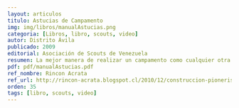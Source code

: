 ```yaml
---
layout: articulos
titulo: Astucias de Campamento
img: img/libros/manualAstucias.png
categoria: [Libros, libro, scouts, video]
autor: Distrito Ávila
publicado: 2009
editorial: Asociación de Scouts de Venezuela
resumen: La mejor manera de realizar un campamento como cualquier otra actividad que se desarrolle en el entorno natural, sin dañar el mismo, es empezar desde la planificación.
pdf: pdf/manualAstucias.pdf
ref_nombre: Rincon Acrata
ref_url: http://rincon-acrata.blogspot.cl/2010/12/construccion-pionerismo.html
orden: 35
tags: [libro, scouts, video]
---
```

